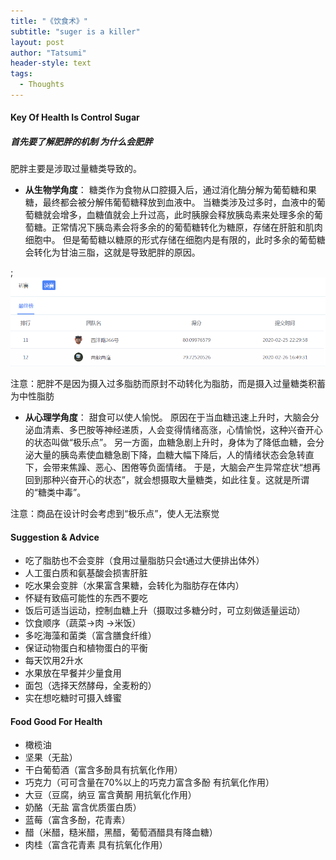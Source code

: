 ```yaml
---
title: "《饮食术》"
subtitle: "suger is a killer"
layout: post
author: "Tatsumi"
header-style: text
tags:
  - Thoughts
---
```


####  Key Of Health Is Control Sugar 
##### 首先要了解肥胖的机制 为什么会肥胖
肥胖主要是涉取过量糖类导致的。
- **从生物学角度**：
糖类作为食物从口腔摄入后，通过消化酶分解为葡萄糖和果糖，最终都会被分解伟葡萄糖释放到血液中。
当糖类涉及过多时，血液中的葡萄糖就会增多，血糖值就会上升过高，此时胰腺会释放胰岛素来处理多余的葡萄糖。正常情况下胰岛素会将多余的的葡萄糖转化为糖原，存储在肝脏和肌肉细胞中。
但是葡萄糖以糖原的形式存储在细胞内是有限的，此时多余的葡萄糖会转化为甘油三脂，这就是导致肥胖的原因。

;![](/img/2020/image-20200406130447213.png)

注意：肥胖不是因为摄入过多脂肪而原封不动转化为脂肪，而是摄入过量糖类积蓄为中性脂肪

- **从心理学角度**：
甜食可以使人愉悦。
原因在于当血糖迅速上升时，大脑会分泌血清素、多巴胺等神经递质，人会变得情绪高涨，心情愉悦，这种兴奋开心的状态叫做“极乐点”。
另一方面，血糖急剧上升时，身体为了降低血糖，会分泌大量的胰岛素使血糖急剧下降，血糖大幅下降后，人的情绪状态会急转直下，会带来焦躁、恶心、困倦等负面情绪。
于是，大脑会产生异常症状“想再回到那种兴奋开心的状态”，就会想摄取大量糖类，如此往复。这就是所谓的“糖类中毒”。

注意：商品在设计时会考虑到“极乐点”，使人无法察觉

#### Suggestion & Advice
- 吃了脂肪也不会变胖（食用过量脂肪只会t通过大便排出体外）
- 人工蛋白质和氨基酸会损害肝脏
- 吃水果会变胖（水果富含果糖，会转化为脂肪存在体内）
- 怀疑有致癌可能性的东西不要吃
- 饭后可适当运动，控制血糖上升（摄取过多糖分时，可立刻做适量运动）
- 饮食顺序（蔬菜->肉 ->米饭）
- 多吃海藻和菌类（富含膳食纤维）
- 保证动物蛋白和植物蛋白的平衡
- 每天饮用2升水
- 水果放在早餐并少量食用
- 面包（选择天然酵母，全麦粉的）
- 实在想吃糖时可摄入蜂蜜

#### Food Good For Health
- 橄榄油
- 坚果（无盐）
- 干白葡萄酒（富含多酚具有抗氧化作用）
- 巧克力（可可含量在70%以上的巧克力富含多酚 有抗氧化作用）
- 大豆（豆腐，纳豆 富含黄酮 用抗氧化作用）
- 奶酪（无盐 富含优质蛋白质）
- 蓝莓（富含多酚，花青素）
- 醋（米醋，糙米醋，黑醋，葡萄酒醋具有降血糖）
- 肉桂（富含花青素 具有抗氧化作用）
